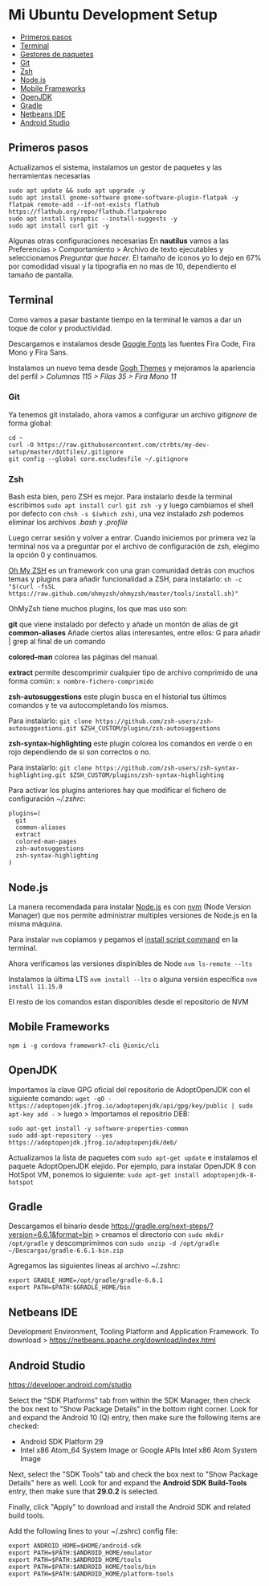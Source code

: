# Mi Ubuntu Development Setup

- [Primeros pasos](#primeros-pasos)
- [Terminal](#terminal)
- [Gestores de paquetes](#gestores-de-paquetes)
- [Git](#git)
- [Zsh](#zsh)
- [Node.js](#node.js)
- [Mobile Frameworks](#mobile-frameworks)
- [OpenJDK](#openjdk)
- [Gradle](#gradle)
- [Netbeans IDE](#netbeans-ide)
- [Android Studio](#android-studio)

## Primeros pasos

Actualizamos el sistema, instalamos un gestor de paquetes y las herramientas necesarias

```
sudo apt update && sudo apt upgrade -y
sudo apt install gnome-software gnome-software-plugin-flatpak -y
flatpak remote-add --if-not-exists flathub https://flathub.org/repo/flathub.flatpakrepo
sudo apt install synaptic --install-suggests -y
sudo apt install curl git -y
```

Algunas otras configuraciones necesarias
En **nautilus** vamos a las Preferencias > Comportamiento > Archivo de texto ejecutables y seleccionamos *Preguntar que hacer*.
El tamaño de iconos yo lo dejo en 67% por comodidad visual y la tipografía en no mas de 10, dependiento el tamaño de pantalla.

## Terminal

Como vamos a pasar bastante tiempo en la terminal le vamos a dar un toque de color y productividad.

Descargamos e instalamos desde [Google Fonts](https://fonts.google.com/?query=fira) las fuentes Fira Code, Fira Mono y Fira Sans.

Instalamos un nuevo tema desde [Gogh Themes](http://mayccoll.github.io/Gogh/) y mejoramos la apariencia del perfil > *Columnas 115 > Filas 35 > Fira Mono 11*

### Git

Ya tenemos git instalado, ahora vamos a configurar un archivo *gitignore* de forma global:

  ```
  cd ~
  curl -O https://raw.githubusercontent.com/ctrbts/my-dev-setup/master/dotfiles/.gitignore
  git config --global core.excludesfile ~/.gitignore
  ```

### Zsh

Bash esta bien, pero ZSH es mejor. Para instalarlo desde la terminal escribimos `sudo apt install curl git zsh -y` y luego cambiamos el shell por defecto con `chsh -s $(which zsh)`, una vez instalado *zsh* podemos eliminar los archivos *.bash* y *.profile*

Luego cerrar sesión y volver a entrar. Cuando iniciemos por primera vez la terminal nos va a preguntar por el archivo de configuración de zsh, elegimo la opción 0 y continuamos.

[Oh My ZSH](https://ohmyz.sh/) es un framework con una gran comunidad detrás con muchos temas y plugins para añadir funcionalidad a ZSH, para instalarlo: `sh -c "$(curl -fsSL https://raw.github.com/ohmyzsh/ohmyzsh/master/tools/install.sh)"`

OhMyZsh tiene muchos plugins, los que mas uso son:

**git** que viene instalado por defecto y añade un montón de alias de git **common-aliases** Añade ciertos alias interesantes, entre ellos: G para añadir | grep al final de un comando

**colored-man** colorea las páginas del manual.

**extract** permite descomprimir cualquier tipo de archivo comprimido de una forma común: `x nombre-fichero-comprimido`

**zsh-autosuggestions** este plugin busca en el historial tus últimos comandos y te va autocompletando los mismos.

Para instalarlo: `git clone https://github.com/zsh-users/zsh-autosuggestions.git $ZSH_CUSTOM/plugins/zsh-autosuggestions`

**zsh-syntax-highlighting** este plugin colorea los comandos en verde o en rojo dependiendo de si son correctos o no.

Para instalarlo: `git clone https://github.com/zsh-users/zsh-syntax-highlighting.git $ZSH_CUSTOM/plugins/zsh-syntax-highlighting`

Para activar los plugins anteriores hay que modificar el fichero de configuración *~/.zshrc*:

```
plugins=(
  git
  common-aliases
  extract
  colored-man-pages
  zsh-autosuggestions
  zsh-syntax-highlighting
)
```

## Node.js

La manera recomendada para instalar [Node.js](http://nodejs.org/) es con [nvm](https://github.com/creationix/nvm) (Node Version Manager) que nos permite administrar multiples versiones de Node.js en la misma máquina.

Para instalar `nvm` copiamos y pegamos el [install script command](https://github.com/creationix/nvm#install--update-script) en la terminal.

Ahora verificamos las versiones dispinibles de Node `nvm ls-remote --lts`

Instalamos la última LTS `nvm install --lts` o alguna versión específica `nvm install 11.15.0`

El resto de los comandos estan disponibles desde el repositorio de NVM


## Mobile Frameworks

`npm i -g cordova framework7-cli @ionic/cli`


## OpenJDK

Importamos la clave GPG oficial del repositorio de AdoptOpenJDK con el siguiente comando: `wget -qO - https://adoptopenjdk.jfrog.io/adoptopenjdk/api/gpg/key/public | sudo apt-key add -` > luego > Importamos el repositrio DEB:
```
sudo apt-get install -y software-properties-common
sudo add-apt-repository --yes https://adoptopenjdk.jfrog.io/adoptopenjdk/deb/
```
Actualizamos la lista de paquetes com `sudo apt-get update` e instalamos el paquete AdoptOpenJDK elejido. Por ejemplo, para instalar OpenJDK 8 con HotSpot VM, ponemos lo siguiente: `sudo apt-get install adoptopenjdk-8-hotspot`

## Gradle

Descargamos el binario desde https://gradle.org/next-steps/?version=6.6.1&format=bin > creamos el directorio con `sudo mkdir /opt/gradle` y descomprimimos con `sudo unzip -d /opt/gradle ~/Descargas/gradle-6.6.1-bin.zip`

Agregamos las siguientes lineas al archivo ~/.zshrc:
```
export GRADLE_HOME=/opt/gradle/gradle-6.6.1
export PATH=$PATH:$GRADLE_HOME/bin
```
## Netbeans IDE

Development Environment, Tooling Platform and Application Framework.
To download > https://netbeans.apache.org/download/index.html


## Android Studio

https://developer.android.com/studio

Select the "SDK Platforms" tab from within the SDK Manager, then check the box next to "Show Package Details" in the bottom right corner. Look for and expand the Android 10 (Q) entry, then make sure the following items are checked:

- Android SDK Platform 29
- Intel x86 Atom_64 System Image or Google APIs Intel x86 Atom System Image

Next, select the "SDK Tools" tab and check the box next to "Show Package Details" here as well. Look for and expand the **Android SDK Build-Tools** entry, then make sure that **29.0.2** is selected.

Finally, click "Apply" to download and install the Android SDK and related build tools.

Add the following lines to your ~/.zshrc) config file:
```
export ANDROID_HOME=$HOME/android-sdk
export PATH=$PATH:$ANDROID_HOME/emulator
export PATH=$PATH:$ANDROID_HOME/tools
export PATH=$PATH:$ANDROID_HOME/tools/bin
export PATH=$PATH:$ANDROID_HOME/platform-tools
```
